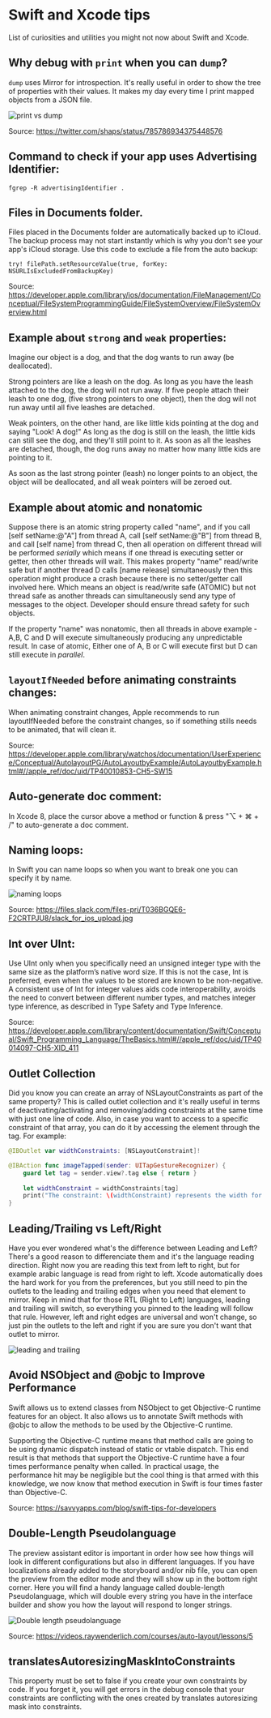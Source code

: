 # Swift and Xcode tips

List of curiosities and utilities you might not now about Swift and Xcode.

## Why debug with `print` when you can `dump`?

`dump` uses Mirror for introspection. It's really useful in order to show the tree of properties with their values. It makes my day every time I print mapped objects from a JSON file.

![print vs dump](Dump.png)

Source: https://twitter.com/shaps/status/785786934375448576

## Command to check if your app uses Advertising Identifier:

``fgrep -R advertisingIdentifier .``

## Files in Documents folder.

Files placed in the Documents folder are automatically backed up to iCloud.
The backup process may not start instantly which is why you don't see your app's iCloud storage.
Use this code to exclude a file from the auto backup:

``try! filePath.setResourceValue(true, forKey: NSURLIsExcludedFromBackupKey)``

Source: https://developer.apple.com/library/ios/documentation/FileManagement/Conceptual/FileSystemProgrammingGuide/FileSystemOverview/FileSystemOverview.html

## Example about `strong` and `weak` properties:

Imagine our object is a dog, and that the dog wants to run away (be deallocated).

Strong pointers are like a leash on the dog. As long as you have the leash attached to the dog, the dog will not run away. If five people attach their leash to one dog, (five strong pointers to one object), then the dog will not run away until all five leashes are detached.

Weak pointers, on the other hand, are like little kids pointing at the dog and saying "Look! A dog!" As long as the dog is still on the leash, the little kids can still see the dog, and they'll still point to it. As soon as all the leashes are detached, though, the dog runs away no matter how many little kids are pointing to it.

As soon as the last strong pointer (leash) no longer points to an object, the object will be deallocated, and all weak pointers will be zeroed out.

## Example about atomic and nonatomic

Suppose there is an atomic string property called "name", and if you call [self setName:@"A"] from thread A, call [self setName:@"B"] from thread B, and call [self name] from thread C, then all operation on different thread will be performed *serially* which means if one thread is executing setter or getter, then other threads will wait. This makes property "name" read/write safe but if another thread D calls [name release] simultaneously then this operation might produce a crash because there is no setter/getter call involved here. Which means an object is read/write safe (ATOMIC) but not thread safe as another threads can simultaneously send any type of messages to the object. Developer should ensure thread safety for such objects.

If the property "name" was nonatomic, then all threads in above example - A,B, C and D will execute simultaneously producing any unpredictable result. In case of atomic, Either one of A, B or C will execute first but D can still execute in *parallel*.

## ``layoutIfNeeded`` before animating constraints changes:

When animating constraint changes, Apple recommends to run layoutIfNeeded before the constraint changes, so if something stills needs to be animated, that will clean it.

Source: https://developer.apple.com/library/watchos/documentation/UserExperience/Conceptual/AutolayoutPG/AutoLayoutbyExample/AutoLayoutbyExample.html#//apple_ref/doc/uid/TP40010853-CH5-SW15

## Auto-generate doc comment:

In Xcode 8, place the cursor above a method or function & press "⌥ + ⌘ + /" to auto-generate a doc comment.

## Naming loops:

In Swift you can name loops so when you want to break one you can specify it by name.

![naming loops](NamingLoops.jpg)

Source: https://files.slack.com/files-pri/T036BGQE6-F2CRTPJU8/slack_for_ios_upload.jpg

## Int over UInt:

Use UInt only when you specifically need an unsigned integer type with the same size as the platform’s native word size. If this is not the case, Int is preferred, even when the values to be stored are known to be non-negative. A consistent use of Int for integer values aids code interoperability, avoids the need to convert between different number types, and matches integer type inference, as described in Type Safety and Type Inference.

Source: https://developer.apple.com/library/content/documentation/Swift/Conceptual/Swift_Programming_Language/TheBasics.html#//apple_ref/doc/uid/TP40014097-CH5-XID_411

## Outlet Collection

Did you know you can create an array of NSLayoutConstraints as part of the same property? This is called outlet collection and it's really useful in terms of deactivating/activating and removing/adding constraints at the same time with just one line of code. Also, in case you want to access to a specific constraint of that array, you can do it by accessing the element through the tag. For example:

```swift
@IBOutlet var widthConstraints: [NSLayoutConstraint]!

@IBAction func imageTapped(sender: UITapGestureRecognizer) {
    guard let tag = sender.view?.tag else { return }
    
    let widthConstraint = widthConstraints[tag]
    print("The constraint: \(widthConstraint) represents the width for the outlet referenced by the tag \(tag)")
}
```

## Leading/Trailing vs Left/Right

Have you ever wondered what's the difference between Leading and Left? There's a good reason to differenciate them and it's the language reading direction. Right now you are reading this text from left to right, but for example arabic language is read from right to left. Xcode automatically does the hard work for you from the preferences, but you still need to pin the outlets to the leading and trailing edges when you need that element to mirror. Keep in mind that for those RTL (Right to Left) languages, leading and trailing will switch, so everything you pinned to the leading will follow that rule. However, left and right edges are universal and won't change, so just pin the outlets to the left and right if you are sure you don't want that outlet to mirror.

![leading and trailing](Leading&Trailing.png)

## Avoid NSObject and @objc to Improve Performance

Swift allows us to extend classes from NSObject to get Objective-C runtime features for an object. It also allows us to annotate Swift methods with @objc to allow the methods to be used by the Objective-C runtime.

Supporting the Objective-C runtime means that method calls are going to be using dynamic dispatch instead of static or vtable dispatch. This end result is that methods that support the Objective-C runtime have a four times performance penalty when called. In practical usage, the performance hit may be negligible but the cool thing is that armed with this knowledge, we now know that method execution in Swift is four times faster than Objective-C.

Source: https://savvyapps.com/blog/swift-tips-for-developers

## Double-Length Pseudolanguage

The preview assistant editor is important in order how see how things will look in different configurations but also in different languages. If you have localizations already added to the storyboard and/or nib file, you can open the preview from the editor mode and they will show up in the bottom right corner. Here you will find a handy language called double-length Pseudolanguage, which will double every string you have in the interface builder and show you how the layout will respond to longer strings.

![Double length pseudolanguage](DoublePseudolanguage.png)

Source: https://videos.raywenderlich.com/courses/auto-layout/lessons/5

## translatesAutoresizingMaskIntoConstraints

This property must be set to false if you create your own constraints by code. If you forget it, you will get errors in the debug console that your constraints are conflicting with the ones created by translates autoresizing mask into constraints.
